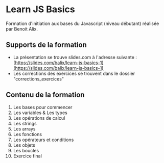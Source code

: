 # Learn JS Basics

Formation d'initiation aux bases du Javascript (niveau débutant) réalisée par Benoit Alix.

## Supports de la formation

- La présentation se trouve slides.com à l'adresse suivante : [https://slides.com/balix/learn-js-basics-1](https://slides.com/balix/learn-js-basics-1)
- Les corrections des exercices se trouvent dans le dossier "corrections_exercices"

## Contenu de la formation

1. Les bases pour commencer
2. Les variables & Les types
3. Les opérations de calcul
4. Les strings
5. Les arrays
6. Les fonctions
7. Les opérateurs et conditions
8. Les objets
9. Les boucles
10. Exercice final